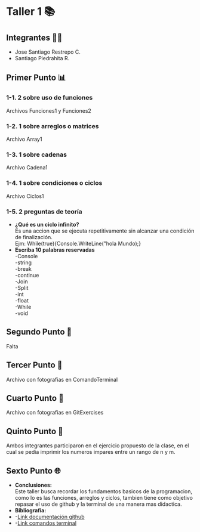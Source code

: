 <h1>Taller 1 📚</h1>
<h2>Integrantes 🧍‍♂️</h2>
<ul>
  <li>Jose Santiago Restrepo C.</li>
  <li>Santiago Piedrahita R.</li>
</ul>
<h2>Primer Punto 📊</h2>
<h3>1-1. 2 sobre uso de funciones</h3>
<p>Archivos Funciones1 y Funciones2</p>
<h3>1-2. 1 sobre arreglos o matrices</h3>
<p>Archivo Array1</p>
<h3>1-3. 1 sobre cadenas</h3>
<p>Archivo Cadena1</p>
<h3>1-4. 1 sobre condiciones o ciclos</h3>
<p>Archivo Ciclos1</p>
<h3>1-5. 2 preguntas de teoría</h3>
<ul>
  <li><strong>¿Qué es un ciclo infinito?</strong><br>Es una accion que se ejecuta repetitivamente sin alcanzar una condición de finalización.<br>Ejm: While(true){Console.WriteLine("hola Mundo);}</li>
  <li><strong>Escriba 10 palabras reservadas</strong><br>-Console<br>-string<br>-break<br>-continue<br>-Join<br>-Split<br>-int<br>-float<br>-While<br>-void</li>
</ul>
<h2>Segundo Punto 🔑</h2>
<p>Falta</p>
<h2>Tercer Punto 📜</h2>
<p>Archivo con fotografias en ComandoTerminal</p>
<h2>Cuarto Punto 🎨</h2>
<p>Archivo con fotografias en GitExercises</p>
<h2>Quinto Punto 🎲</h2>
<p>Ambos integrantes participaron en el ejercicio propuesto de la clase, en el cual se pedia imprimir los numeros impares entre un rango de n y m.</p>
<h2>Sexto Punto 🌐</h2>
<ul>
  <li><strong>Conclusiones:</strong><br>Este taller busca recordar los fundamentos basicos de la programacion, como lo es las funciones, arreglos y ciclos, tambien tiene como objetivo repasar el uso de github y la terminal de una manera mas didactica. </li>
  <li><strong>Bibliografia:</strong></li>
  <li>-<a href="https://git-scm.com/doc">Link documentación github</a></li>
  <li>-<a href="https://www.thomas-krenn.com/en/wiki/Cmd_commands_under_Windows">Link comandos terminal</a></li>
</ul>
